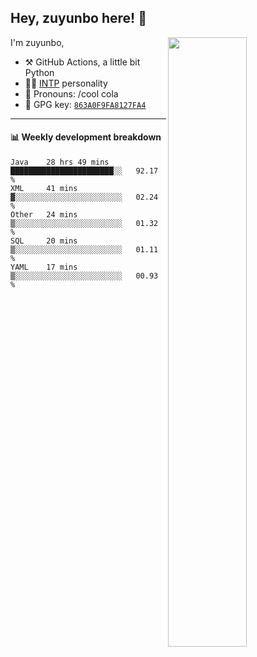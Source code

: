 

## Hey, zuyunbo here! :wave: 
[<img align="right" width="50%" src="https://github-readme-stats.vercel.app/api?username=zuyunbo&theme=dark&show_icons=true">](https://metrics.lecoq.io/ouuan?template=classic)

I'm zuyunbo,

-   :hammer_and_pick: GitHub Actions, a little bit Python
-   :man_scientist: [INTP](https://www.16personalities.com/profiles/3302586f07ca3) personality
-   :man: Pronouns: /cool cola
-   :key: GPG key: [`863A0F9FA8127FA4`](https://github.com/zuyunbo.gpg)

---

#### :bar_chart: Weekly development breakdown
<!--START_SECTION:waka-->
```text
Java    28 hrs 49 mins  ███████████████████████░░   92.17 % 
XML     41 mins         ▓░░░░░░░░░░░░░░░░░░░░░░░░   02.24 % 
Other   24 mins         ▒░░░░░░░░░░░░░░░░░░░░░░░░   01.32 % 
SQL     20 mins         ▒░░░░░░░░░░░░░░░░░░░░░░░░   01.11 % 
YAML    17 mins         ▒░░░░░░░░░░░░░░░░░░░░░░░░   00.93 % 
```
<!--END_SECTION:waka-->


